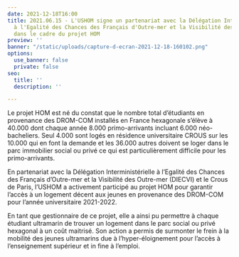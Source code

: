 ```yaml
---
date: 2021-12-18T16:00
title: 2021.06.15 - L'USHOM signe un partenariat avec la Délégation Interministérielle
  à l'Egalité des Chances des Français d'Outre-mer et la Visibilité des Outre-mer
  dans le cadre du projet HOM
preview: ''
banner: "/static/uploads/capture-d-ecran-2021-12-18-160102.png"
options:
  use_banner: false
  private: false
seo:
  title: ''
  description: ''

---
```

Le projet HOM est né du constat que le nombre total d’étudiants en provenance des DROM-COM installés en France hexagonale s’élève à 40.000 dont chaque année 8.000 primo-arrivants incluant 6.000 néo-bacheliers. Seul 4.000 sont logés en résidence universitaire CROUS sur les 10.000 qui en font la demande et les 36.000 autres doivent se loger dans le parc immobilier social ou privé ce qui est particulièrement difficile pour les primo-arrivants.

En partenariat avec la Délégation Interministérielle à l’Egalité des Chances des Français d’Outre-mer et la Visibilité des Outre-mer (DIECVI) et le Crous de Paris, l’USHOM a activement participé au projet HOM pour garantir l’accès à un logement décent aux jeunes en provenance des DROM-COM pour l’année universitaire 2021-2022.

En tant que gestionnaire de ce projet, elle a ainsi pu permettre à chaque étudiant ultramarin de trouver un logement dans le parc social ou privé hexagonal à un coût maitrisé. Son action a permis de surmonter le frein à la mobilité des jeunes ultramarins due à l’hyper-éloignement pour l’accès à l’enseignement supérieur et in fine à l’emploi.